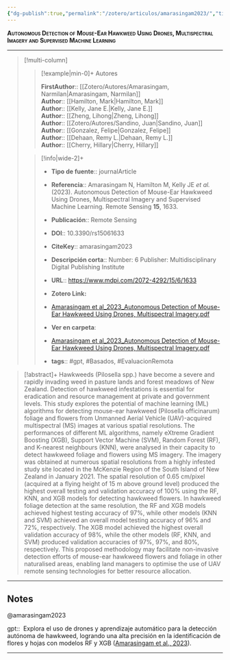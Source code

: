 ```yaml
---
{"dg-publish":true,"permalink":"/zotero/articulos/amarasingam2023/","title":"Autonomous Detection of Mouse-Ear Hawkweed Using Drones, Multispectral Imagery and Supervised Machine Learning","tags":["#zotero"]}
---
```



<span style="font-variant:small-caps; font-weight: bold;">Autonomous Detection of Mouse-Ear Hawkweed Using Drones, Multispectral Imagery and Supervised Machine Learning</span>

---


> [!multi-column]
>
>> [!example|min-0]+ Autores
>> 
>> **FirstAuthor**:: [[Zotero/Autores/Amarasingam, Narmilan\|Amarasingam, Narmilan]]  
>> **Author**:: [[Hamilton, Mark\|Hamilton, Mark]]  
>> **Author**:: [[Kelly, Jane E.\|Kelly, Jane E.]]  
>> **Author**:: [[Zheng, Lihong\|Zheng, Lihong]]  
>> **Author**:: [[Zotero/Autores/Sandino, Juan\|Sandino, Juan]]  
>> **Author**:: [[Gonzalez, Felipe\|Gonzalez, Felipe]]  
>> **Author**:: [[Dehaan, Remy L.\|Dehaan, Remy L.]]  
>> **Author**:: [[Cherry, Hillary\|Cherry, Hillary]]  
 >
>
>> [!info|wide-2]+
>>
>> - **Tipo de fuente**:: journalArticle
>> - **Referencia**:: Amarasingam N, Hamilton M, Kelly JE _et al._ (2023). Autonomous Detection of Mouse-Ear Hawkweed Using Drones, Multispectral Imagery and Supervised Machine Learning. Remote Sensing **15**, 1633.
>> - **Publicación**:: Remote Sensing
>> - **DOI**:: 10.3390/rs15061633
>> - **CiteKey**:: amarasingam2023
>> - **Descripción corta**:: Number: 6
Publisher: Multidisciplinary Digital Publishing Institute
>> - **URL**:: https://www.mdpi.com/2072-4292/15/6/1633
>> - **Zotero Link:** 
>> - [Amarasingam et al_2023_Autonomous Detection of Mouse-Ear Hawkweed Using Drones, Multispectral Imagery.pdf](zotero://select/library/items/JR9AM4RA)
>>
>> - **Ver en carpeta**: 
>> - [Amarasingam et al_2023_Autonomous Detection of Mouse-Ear Hawkweed Using Drones, Multispectral Imagery.pdf](file://J:\OneDrive\Articulos\Amarasingam%20et%20al_2023_Autonomous%20Detection%20of%20Mouse-Ear%20Hawkweed%20Using%20Drones,%20Multispectral%20Imagery.pdf)
>> - **tags**:: #gpt, #Basados, #EvaluacionRemota



> [!abstract]+ 
>Hawkweeds (Pilosella spp.) have become a severe and rapidly invading weed in pasture lands and forest meadows of New Zealand. Detection of hawkweed infestations is essential for eradication and resource management at private and government levels. This study explores the potential of machine learning (ML) algorithms for detecting mouse-ear hawkweed (Pilosella officinarum) foliage and flowers from Unmanned Aerial Vehicle (UAV)-acquired multispectral (MS) images at various spatial resolutions. The performances of different ML algorithms, namely eXtreme Gradient Boosting (XGB), Support Vector Machine (SVM), Random Forest (RF), and K-nearest neighbours (KNN), were analysed in their capacity to detect hawkweed foliage and flowers using MS imagery. The imagery was obtained at numerous spatial resolutions from a highly infested study site located in the McKenzie Region of the South Island of New Zealand in January 2021. The spatial resolution of 0.65 cm/pixel (acquired at a flying height of 15 m above ground level) produced the highest overall testing and validation accuracy of 100% using the RF, KNN, and XGB models for detecting hawkweed flowers. In hawkweed foliage detection at the same resolution, the RF and XGB models achieved highest testing accuracy of 97%, while other models (KNN and SVM) achieved an overall model testing accuracy of 96% and 72%, respectively. The XGB model achieved the highest overall validation accuracy of 98%, while the other models (RF, KNN, and SVM) produced validation accuracies of 97%, 97%, and 80%, respectively. This proposed methodology may facilitate non-invasive detection efforts of mouse-ear hawkweed flowers and foliage in other naturalised areas, enabling land managers to optimise the use of UAV remote sensing technologies for better resource allocation.


--- 

## Notes

@amarasingam2023

gpt::  Explora el uso de drones y aprendizaje automático para la detección autónoma de hawkweed, logrando una alta precisión en la identificación de flores y hojas con modelos RF y XGB ([Amarasingam et al., 2023](zotero://select/library/items/2DUM76UN)).






---







